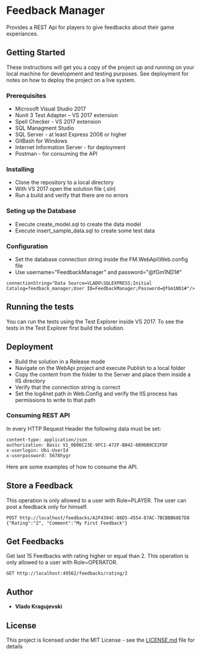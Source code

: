 # Feedback Manager

Provides a REST Api for players to give feedbacks about their game experiances. 

## Getting Started

These instructions will get you a copy of the project up and running on your local machine for development and testing purposes. See deployment for notes on how to deploy the project on a live system.

### Prerequisites

* Microsoft Visual Studio 2017
* Nunit 3 Test Adapter – VS 2017 extension
* Spell Checker - VS 2017 extension
* SQL Managment Studio
* SQL Server - at least Express 2008 or higher
* GitBash for Windows
* Internet Information Server - for deployment
* Postman - for consuming the API

### Installing

* Clone the repository to a local directory
* With VS 2017 open the solution file (.sln)
* Run a build and verify that there are no errors

### Seting up the Database

* Execute create_model.sql to create the data model 
* Execute insert_sample_data.sql to create some test data

### Configuration

* Set the database connection string inside the FM.WebApi\Web.config file
* Use username="FeedbackManager" and password="@fGm1ND1#"
```
connectionString="Data Source=VLADO\SQLEXPRESS;Initial Catalog=feedback_manager;User ID=FeedbackManager;Password=@fGm1ND1#"/>
```

## Running the tests

You can run the tests using the Test Explorer inside VS 2017. To see the tests in the Test Explorer first build the solution.

## Deployment

* Build the solution in a Release mode
* Navigate on the WebApi project and execute Publish to a local folder
* Copy the content from the folder to the Server and place them inside a IIS directory
* Verify that the connection string is correct
* Set the log4net path in Web.Config and verify the IIS process has permissions to write to that path 

### Consuming REST API

In every HTTP Request Header the following data must be set:

```
content-type: application/json
authorization: Basic V1_0D06C23E-9FC1-472F-B042-6B96B9CE2FDF
x-userlogin: Ubi-UserId
x-userpassword: 5678hygr
```

Here are some examples of how to consume the API.

## Store a Feedback

This operation is only allowed to a user with Role=PLAYER. The user can post a feedback only for himself.
```
POST http://localhost/feedbacks/A2F4394C-86D5-4554-87AC-7BCBBB68E7D8
{"Rating":"2", "Comment":"My First Feedback"}
```

## Get Feedbacks

Get last 15 Feedbacks with rating higher or equal than 2. 
This operation is only allowed to a user with Role=OPERATOR.
```
GET http://localhost:49562/feedbacks/rating/2
```

## Author

* **Vlado Kragujevski** 

## License

This project is licensed under the MIT License - see the [LICENSE.md](LICENSE.md) file for details